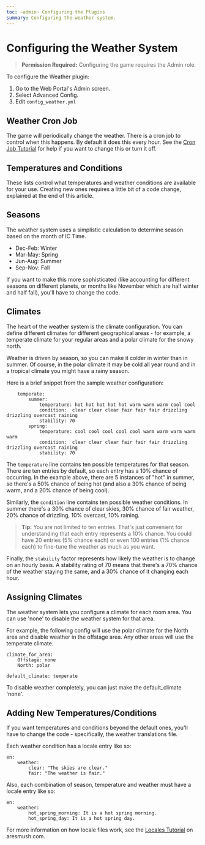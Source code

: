 ```yaml
---
toc: ~admin~ Configuring the Plugins
summary: Configuring the weather system.
---
```

# Configuring the Weather System

> **Permission Required:** Configuring the game requires the Admin role.

To configure the Weather plugin:

1. Go to the Web Portal's Admin screen.  
2. Select Advanced Config.
3. Edit `config_weather.yml`

## Weather Cron Job

The game will periodically change the weather.  There is a cron job to control when this happens.  By default it does this every hour.  See the [Cron Job Tutorial](http://www.aresmush.com/tutorials/code/configuring-cron) for help if you want to change this or turn it off.

## Temperatures and Conditions

These lists control what temperatures and weather conditions are available for your use.  Creating new ones requires a little bit of a code change, explained at the end of this article.

## Seasons

The weather system uses a simplistic calculation to determine season based on the month of IC Time.

* Dec-Feb: Winter
* Mar-May: Spring
* Jun-Aug: Summer
* Sep-Nov: Fall

If you want to make this more sophisticated (like accounting for different seasons on different planets, or months like November which are half winter and half fall), you'll have to change the code.

## Climates

The heart of the weather system is the climate configuration.  You can define different climates for different geographical areas - for example, a temperate climate for your regular areas and a polar climate for the snowy north.

Weather is driven by season, so you can make it colder in winter than in summer.  Of course, in the polar climate it may be cold all year round and in a tropical climate you might have a rainy season. 

Here is a brief snippet from the sample weather configuration:

        temperate:
            summer:
                temperature: hot hot hot hot hot warm warm warm cool cool
                condition:  clear clear clear fair fair fair drizzling drizzling overcast raining
                stability: 70
            spring:
                temperature: cool cool cool cool cool warm warm warm warm warm
                condition:  clear clear clear fair fair fair drizzling drizzling overcast raining
                stability: 70

The `temperature` line contains ten possible temperatures for that season.  There are ten entries by default, so each entry has a 10% chance of occurring.  In the example above, there are 5 instances of "hot" in summer, so there's a 50% chance of being hot (and also a 30% chance of being warm, and a 20% chance of being cool).

Similarly, the `condition` line contains ten possible weather conditions.  In summer there's a 30% chance of clear skies, 30% chance of fair weather, 20% chance of drizzling, 10% overcast, 10% raining.

> **Tip:** You are not limited to ten entries.  That's just convenient for understanding that each entry represents a 10% chance.  You could have 20 entries (5% chance each) or even 100 entries (1% chance each) to fine-tune the weather as much as you want.

Finally, the `stability` factor represents how likely the weather is to change on an hourly basis.  A stability rating of 70 means that there's a 70% chance of the weather staying the same, and a 30% chance of it changing each hour.

## Assigning Climates

The weather system lets you configure a climate for each room area.  You can use 'none' to disable the weather system for that area.  

For example, the following config will use the polar climate for the North area and disable weather in the offstage area.  Any other areas will use the temperate climate.

    climate_for_area:
        Offstage: none
        North: polar
        
    default_climate: temperate

To disable weather completely, you can just make the default_climate 'none'.

## Adding New Temperatures/Conditions

If you want temperatures and conditions beyond the default ones, you'll have to change the code - specifically, the weather translations file.

Each weather condition has a locale entry like so:

    en:
        weather:
            clear: "The skies are clear."
            fair: "The weather is fair."

Also, each combination of season, temperature and weather must have a locale entry like so:

    en:
        weather:
            hot_spring_morning: It is a hot spring morning.
            hot_spring_day: It is a hot spring day.

For more information on how locale files work, see the [Locales Tutorial](http://aresmush.com/tutorials/locale) on aresmush.com.